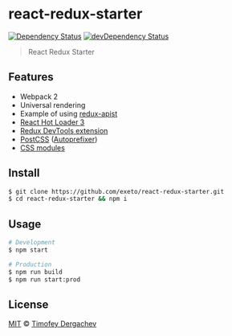 # react-redux-starter

[![Dependency Status][depstat-image]][depstat-url] [![devDependency Status][dev-depstat-image]][dev-depstat-url]

> React Redux Starter

## Features

- Webpack 2
- Universal rendering
- Example of using [redux-apist](https://github.com/exeto/redux-apist)
- [React Hot Loader 3](https://github.com/gaearon/react-hot-loader/pull/240)
- [Redux DevTools extension](https://github.com/zalmoxisus/redux-devtools-extension)
- [PostCSS](https://github.com/postcss/postcss) ([Autoprefixer](https://github.com/postcss/autoprefixer))
- [CSS modules](https://github.com/css-modules/css-modules)

## Install

```bash
$ git clone https://github.com/exeto/react-redux-starter.git
$ cd react-redux-starter && npm i
```

## Usage

```bash
# Development
$ npm start

# Production
$ npm run build
$ npm run start:prod
```

## License

[MIT](LICENSE.md) © [Timofey Dergachev](http://exeto.me/)

[depstat-url]: https://david-dm.org/exeto/react-redux-starter
[depstat-image]: https://img.shields.io/david/exeto/react-redux-starter.svg?style=flat-square
[dev-depstat-url]: https://david-dm.org/exeto/react-redux-starter?type=dev
[dev-depstat-image]: https://img.shields.io/david/dev/exeto/react-redux-starter.svg?style=flat-square
